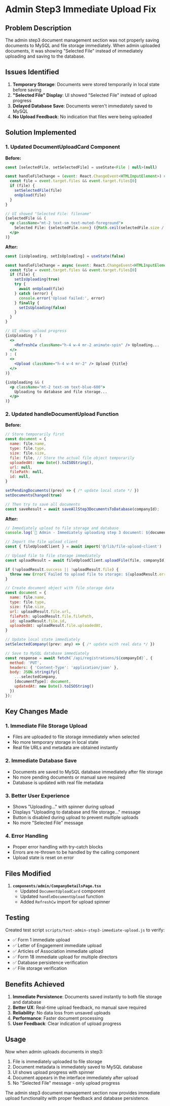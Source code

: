 # Admin Step3 Immediate Upload Fix

## Problem Description
The admin step3 document management section was not properly saving documents to MySQL and file storage immediately. When admin uploaded documents, it was showing "Selected File" instead of immediately uploading and saving to the database.

## Issues Identified

1. **Temporary Storage**: Documents were stored temporarily in local state before saving
2. **"Selected File" Display**: UI showed "Selected File" instead of upload progress
3. **Delayed Database Save**: Documents weren't immediately saved to MySQL
4. **No Upload Feedback**: No indication that files were being uploaded

## Solution Implemented

### 1. Updated DocumentUploadCard Component

**Before:**
```jsx
const [selectedFile, setSelectedFile] = useState<File | null>(null)

const handleFileChange = (event: React.ChangeEvent<HTMLInputElement>) => {
  const file = event.target.files && event.target.files[0]
  if (file) {
    setSelectedFile(file)
    onUpload(file)
  }
}

// UI showed "Selected File: filename"
{selectedFile && (
  <p className="mt-2 text-sm text-muted-foreground">
    Selected File: {selectedFile.name} ({Math.ceil(selectedFile.size / 1024)} KB)
  </p>
)}
```

**After:**
```jsx
const [isUploading, setIsUploading] = useState(false)

const handleFileChange = async (event: React.ChangeEvent<HTMLInputElement>) => {
  const file = event.target.files && event.target.files[0]
  if (file) {
    setIsUploading(true)
    try {
      await onUpload(file)
    } catch (error) {
      console.error('Upload failed:', error)
    } finally {
      setIsUploading(false)
    }
  }
}

// UI shows upload progress
{isUploading ? (
  <>
    <RefreshCw className="h-4 w-4 mr-2 animate-spin" /> Uploading...
  </>
) : (
  <>
    <Upload className="h-4 w-4 mr-2" /> Upload {title}
  </>
)}

{isUploading && (
  <p className="mt-2 text-sm text-blue-600">
    Uploading to database and file storage...
  </p>
)}
```

### 2. Updated handleDocumentUpload Function

**Before:**
```javascript
// Store temporarily first
const document = {
  name: file.name,
  type: file.type,
  size: file.size,
  file: file, // Store the actual file object temporarily
  uploadedAt: new Date().toISOString(),
  url: null,
  filePath: null,
  id: null,
}

setPendingDocuments((prev) => { /* update local state */ })
setDocumentsChanged(true)

// Then try to save all documents
const saveResult = await saveAllStep3DocumentsToDatabase(companyId);
```

**After:**
```javascript
// Immediately upload to file storage and database
console.log(`📁 Admin - Immediately uploading step 3 document: ${documentType}, file: ${file.name}`);

// Import the file upload client
const { fileUploadClient } = await import('@/lib/file-upload-client')

// Upload file to file storage immediately
const uploadResult = await fileUploadClient.uploadFile(file, companyId);

if (!uploadResult.success || !uploadResult.file) {
  throw new Error(`Failed to upload file to storage: ${uploadResult.error}`);
}

// Create document object with file storage data
const document = {
  name: file.name,
  type: file.type,
  size: file.size,
  url: uploadResult.file.url,
  filePath: uploadResult.file.filePath,
  id: uploadResult.file.id,
  uploadedAt: uploadResult.file.uploadedAt,
}

// Update local state immediately
setSelectedCompany((prev: any) => { /* update with real data */ })

// Save to MySQL database immediately
const response = await fetch(`/api/registrations/${companyId}`, {
  method: 'PUT',
  headers: { 'Content-Type': 'application/json' },
  body: JSON.stringify({
    ...selectedCompany,
    [documentType]: document,
    updatedAt: new Date().toISOString()
  })
});
```

## Key Changes Made

### 1. **Immediate File Storage Upload**
- Files are uploaded to file storage immediately when selected
- No more temporary storage in local state
- Real file URLs and metadata are obtained instantly

### 2. **Immediate Database Save**
- Documents are saved to MySQL database immediately after file storage
- No more pending documents or manual save required
- Database is updated with real file metadata

### 3. **Better User Experience**
- Shows "Uploading..." with spinner during upload
- Displays "Uploading to database and file storage..." message
- Button is disabled during upload to prevent multiple uploads
- No more "Selected File" message

### 4. **Error Handling**
- Proper error handling with try-catch blocks
- Errors are re-thrown to be handled by the calling component
- Upload state is reset on error

## Files Modified

1. **`components/admin/CompanyDetailsPage.tsx`**
   - Updated `DocumentUploadCard` component
   - Updated `handleDocumentUpload` function
   - Added `RefreshCw` import for upload spinner

## Testing

Created test script `scripts/test-admin-step3-immediate-upload.js` to verify:
- ✅ Form 1 immediate upload
- ✅ Letter of Engagement immediate upload
- ✅ Articles of Association immediate upload
- ✅ Form 18 immediate upload for multiple directors
- ✅ Database persistence verification
- ✅ File storage verification

## Benefits Achieved

1. **Immediate Persistence**: Documents saved instantly to both file storage and database
2. **Better UX**: Real-time upload feedback, no manual save required
3. **Reliability**: No data loss from unsaved uploads
4. **Performance**: Faster document processing
5. **User Feedback**: Clear indication of upload progress

## Usage

Now when admin uploads documents in step3:
1. File is immediately uploaded to file storage
2. Document metadata is immediately saved to MySQL database
3. UI shows upload progress with spinner
4. Document appears in the interface immediately after upload
5. No "Selected File" message - only upload progress

The admin step3 document management section now provides immediate upload functionality with proper feedback and database persistence.
